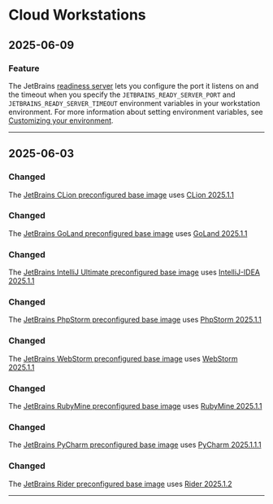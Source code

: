 # Cloud Workstations

## 2025-06-09

### Feature

The JetBrains [readiness server](https://cloud.google.com/workstations/docs/develop-code-using-local-jetbrains-ides#add_a_server_readiness_check) lets you configure the port it listens on and the timeout when you specify the `JETBRAINS_READY_SERVER_PORT` and `JETBRAINS_READY_SERVER_TIMEOUT` environment variables in your workstation environment. For more information about setting environment variables, see [Customizing your environment](https://cloud.google.com/workstations/docs/create-configuration#customize_environment).

---
## 2025-06-03

### Changed

The [JetBrains CLion preconfigured base image](https://cloud.google.com/workstations/docs/preconfigured-base-images#list_of_preconfigured_base_images) uses [CLion 2025.1.1](https://youtrack.jetbrains.com/articles/CPP-A-230654398/CLion-2025.1.1-251.25410.104-build-Release-Notes)

### Changed

The [JetBrains GoLand preconfigured base image](https://cloud.google.com/workstations/docs/preconfigured-base-images#list_of_preconfigured_base_images) uses [GoLand 2025.1.1](https://youtrack.jetbrains.com/articles/GO-A-231735963/GoLand-2025.1.1-251.25410.140-build-Release-Notes)

### Changed

The [JetBrains IntelliJ Ultimate preconfigured base image](https://cloud.google.com/workstations/docs/preconfigured-base-images#list_of_preconfigured_base_images) uses [IntelliJ-IDEA 2025.1.1](https://youtrack.jetbrains.com/articles/IDEA-A-2100662430/IntelliJ-IDEA-2025.1.1.1-251.25410.129-build-Release-Notes)

### Changed

The [JetBrains PhpStorm preconfigured base image](https://cloud.google.com/workstations/docs/preconfigured-base-images#list_of_preconfigured_base_images) uses [PhpStorm 2025.1.1](https://youtrack.jetbrains.com/articles/WI-A-231736231/PhpStorm-2025.1.1-251.25410.148-build-Release-Notes)

### Changed

The [JetBrains WebStorm preconfigured base image](https://cloud.google.com/workstations/docs/preconfigured-base-images#list_of_preconfigured_base_images) uses [WebStorm 2025.1.1](https://youtrack.jetbrains.com/articles/WEB-A-233538594/WebStorm-2025.1.1-251.25410.117-build-Release-Notes)

### Changed

The [JetBrains RubyMine preconfigured base image](https://cloud.google.com/workstations/docs/preconfigured-base-images#list_of_preconfigured_base_images) uses [RubyMine 2025.1.1](https://youtrack.jetbrains.com/articles/RUBY-A-220365264/RubyMine-2025.1.1-251.25410.120-build-Release-Notes)

### Changed

The [JetBrains PyCharm preconfigured base image](https://cloud.google.com/workstations/docs/preconfigured-base-images#list_of_preconfigured_base_images) uses [PyCharm 2025.1.1.1](https://youtrack.jetbrains.com/articles/PY-A-233538403/PyCharm-2025.1.1.1-251.25410.159-build-Release-Notes)

### Changed

The [JetBrains Rider preconfigured base image](https://cloud.google.com/workstations/docs/preconfigured-base-images#list_of_preconfigured_base_images) uses [Rider 2025.1.2](https://youtrack.jetbrains.com/issues?q=project:%20Rider%20%7Bavailable%20in%7D:%20%7B2025.1.2%20(251.25410.119)%7D)

---
